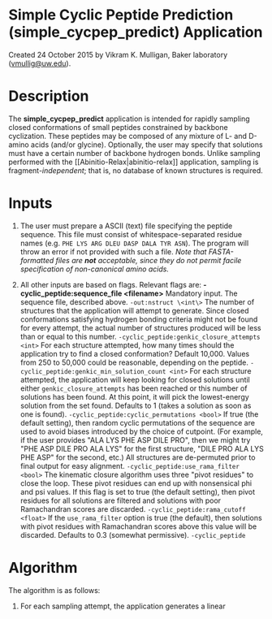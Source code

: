 # Simple Cyclic Peptide Prediction (simple_cycpep_predict) Application

Created 24 October 2015 by Vikram K. Mulligan, Baker laboratory (vmullig@uw.edu).

# Description

The **simple_cycpep_predict** application is intended for rapidly sampling closed conformations of small peptides constrained by backbone cyclization.  These peptides may be composed of any mixture of L- and D-amino acids (and/or glycine).  Optionally, the user may specify that solutions must have a certain number of backbone hydrogen bonds.  Unlike sampling performed with the [[Abinitio-Relax|abinitio-relax]] application, sampling is fragment-_independent_; that is, no database of known structures is required.

# Inputs

1.  The user must prepare a ASCII (text) file specifying the peptide sequence.  This file must consist of whitespace-separated residue names (e.g. ```PHE LYS ARG DLEU DASP DALA TYR ASN```).  The program will throw an error if not provided with such a file.  _Note that FASTA-formatted files are **not** acceptable, since they do not permit facile specification of non-canonical amino acids._

2.  All other inputs are based on flags.  Relevant flags are:
**-cyclic_peptide:sequence_file \<filename\>** Mandatory input.  The sequence file, described above.
```-out:nstruct \<int\>``` The number of structures that the application will attempt to generate.  Since closed conformations satisfying hydrogen bonding criteria might not be found for every attempt, the actual number of structures produced will be less than or equal to this number.
```-cyclic_peptide:genkic_closure_attempts <int>```  For each structure attempted, how many times should the application try to find a closed conformation?  Default 10,000.  Values from 250 to 50,000 could be reasonable, depending on the peptide.
```-cyclic_peptide:genkic_min_solution_count <int>```  For each structure attempted, the application will keep looking for closed solutions until either ```genkic_closure_attempts``` has been reached or this number of solutions has been found.  At this point, it will pick the lowest-energy solution from the set found.  Defaults to 1 (takes a solution as soon as one is found).
```-cyclic_peptide:cyclic_permutations <bool>```  If true (the default setting), then random cyclic permutations of the sequence are used to avoid biases introduced by the choice of cutpoint.  (For example, if the user provides "ALA LYS PHE ASP DILE PRO", then we might try "PHE ASP DILE PRO ALA LYS" for the first structure, "DILE PRO ALA LYS PHE ASP" for the second, etc.)  All structures are de-permuted prior to final output for easy alignment.
```-cyclic_peptide:use_rama_filter <bool>``` The kinematic closure algorithm uses three "pivot residues" to close the loop.  These pivot residues can end up with nonsensical phi and psi values.  If this flag is set to true (the default setting), then pivot residues for all solutions are filtered and solutions with poor Ramachandran scores are discarded.
```-cyclic_peptide:rama_cutoff <float>``` If the ```use_rama_filter``` option is true (the default), then solutions with pivot residues with Ramachandran scores above this value will be discarded.  Defaults to 0.3 (somewhat permissive).
```-cyclic_peptide```

# Algorithm

The algorithm is as follows:

1.  For each sampling attempt, the application generates a linear